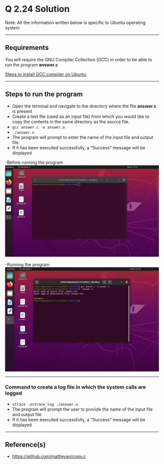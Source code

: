 
# Q 2.24 Solution

Note: All the information written below is specific to Ubuntu operating system

---

## Requirements

You will require the GNU Compiler Collection (GCC) in order to be able to run the program **answer.c**

[Steps to install GCC compiler on Ubuntu](https://linuxize.com/post/how-to-install-gcc-compiler-on-ubuntu-18-04/#installing-gcc-on-ubuntu)

---

## Steps to run the program
 - Open the terminal and navigate to the directory where the file **answer.c** is present
 - Create a text file (used as an input file) from which you would like to copy the contents in the same directory as the source file.
 - `gcc answer.c -o answer.o`
 - `./answer.o`
 - The program will prompt to enter the name of the input file and output file
 -  If it has been executed successfully, a "Success" message will be displayed

-Before running the program 
![App Screenshot](https://github.com/sankronaldo/CS-252-OS-Assignment/blob/main/Q1-2.24/1.png)

-Running the program
![App Screenshot](https://github.com/sankronaldo/CS-252-OS-Assignment/blob/main/Q1-2.24/2.png)

---

### Command to create a log file in which the system calls are logged
- `strace -ostrace_log ./answer.o`
- The program will prompt the user to provide the name of the input file and output file
- If it has been executed successfully, a "Success" message will be displayed

---

## Reference(s)
- https://github.com/mattlevan/copy.c
